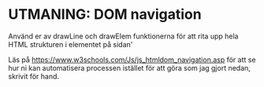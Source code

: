 # UTMANING: DOM navigation
Använd er av drawLine och drawElem funktionerna för att rita upp hela HTML strukturen i <body> elementet på sidan'

Läs på https://www.w3schools.com/Js/js_htmldom_navigation.asp för att se hur ni kan automatisera processen istället för att göra som jag gjort nedan, skrivit för hand.
